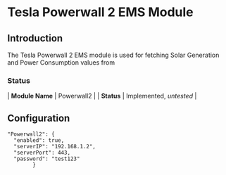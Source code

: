 # Tesla Powerwall 2 EMS Module

## Introduction

The Tesla Powerwall 2 EMS module is used for fetching Solar Generation and Power Consumption values from

### Status

| **Module Name** | Powerwall2              |
| **Status**      | Implemented, *untested* |

## Configuration
```
"Powerwall2": {
  "enabled": true,
  "serverIP": "192.168.1.2",
  "serverPort": 443,
  "password": "test123"
        }
```
